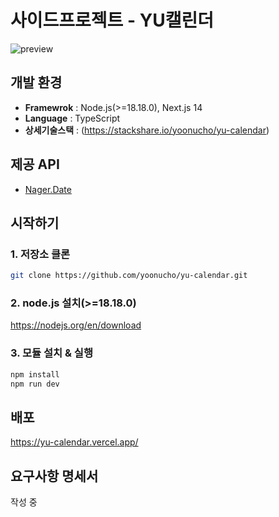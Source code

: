 # 사이드프로젝트 - YU캘린더

![preview](https://github.com/yoonucho/yu-calendar/assets/2981954/0d656087-024f-4bc2-8723-d537e376976f)

                                                  
## 개발 환경

* **Framewrok** : Node.js(>=18.18.0), Next.js 14
* **Language** : TypeScript
* **상세기술스택** : (https://stackshare.io/yoonucho/yu-calendar)


## 제공 API
* [Nager.Date](https://date.nager.at/Api)


## 시작하기
 
### 1. 저장소 클론
~~~sh
git clone https://github.com/yoonucho/yu-calendar.git
~~~

### 2. node.js 설치(>=18.18.0)
https://nodejs.org/en/download


### 3. 모듈 설치 & 실행 

~~~sh
npm install
npm run dev
~~~

## 배포
https://yu-calendar.vercel.app/


## 요구사항 명세서
작성 중

